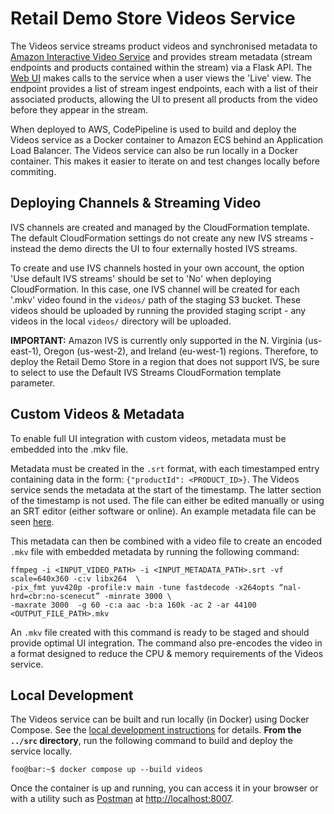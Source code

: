 # Retail Demo Store Videos Service

The Videos service streams product videos and synchronised metadata to [Amazon Interactive Video Service](https://aws.amazon.com/ivs/) and provides stream metadata (stream endpoints and products contained within the stream) via a Flask API. The [Web UI](../web-ui) makes calls to the service when a user views the 'Live' view. The endpoint provides a list of stream ingest endpoints, each with a list of their associated products, allowing the UI to present all products from the video before they appear in the stream.

When deployed to AWS, CodePipeline is used to build and deploy the Videos service as a Docker container to Amazon ECS behind an Application Load Balancer. The Videos service can also be run locally in a Docker container. This makes it easier to iterate on and test changes locally before commiting.

## Deploying Channels & Streaming Video

IVS channels are created and managed by the CloudFormation template. The default CloudFormation settings do not create any new IVS streams - instead the demo directs the UI to four externally hosted IVS streams.

To create and use IVS channels hosted in your own account, the option 'Use default IVS streams' should be set to 'No' when deploying CloudFormation. In this case, one IVS channel will be created for each '.mkv' video found in the `videos/` path of the staging S3 bucket. These videos should be uploaded by running the provided staging script - any videos in the local `videos/` directory will be uploaded.

**IMPORTANT:** Amazon IVS is currently only supported in the N. Virginia (us-east-1), Oregon (us-west-2), and Ireland (eu-west-1) regions. Therefore, to deploy the Retail Demo Store in a region that does not support IVS, be sure to select to use the Default IVS Streams CloudFormation template parameter.

## Custom Videos & Metadata
To enable full UI integration with custom videos, metadata must be embedded into the .mkv file.

Metadata must be created in the `.srt` format, with each timestamped entry containing data in the form:
`{"productId": <PRODUCT_ID>}`. The Videos service sends the metadata at the start of the timestamp. The latter section of the timestamp is not used. The file can either be edited manually or using an SRT editor (either software or online). An example metadata file can be seen [here](../../videos/sample.srt).

This metadata can then be combined with a video file to create an encoded `.mkv` file with embedded metadata by running the following command:
```
ffmpeg -i <INPUT_VIDEO_PATH> -i <INPUT_METADATA_PATH>.srt -vf scale=640x360 -c:v libx264  \
-pix_fmt yuv420p -profile:v main -tune fastdecode -x264opts “nal-hrd=cbr:no-scenecut” -minrate 3000 \
-maxrate 3000  -g 60 -c:a aac -b:a 160k -ac 2 -ar 44100 <OUTPUT_FILE_PATH>.mkv
```
An `.mkv` file created with this command is ready to be staged and should provide optimal UI integration.
The command also pre-encodes the video in a format designed to reduce the CPU & memory requirements of the Videos service.

## Local Development

The Videos service can be built and run locally (in Docker) using Docker Compose. See the [local development instructions](../) for details. **From the `../src` directory**, run the following command to build and deploy the service locally.

```console
foo@bar:~$ docker compose up --build videos
```

Once the container is up and running, you can access it in your browser or with a utility such as [Postman](https://www.postman.com/) at [http://localhost:8007](http://localhost:8007).